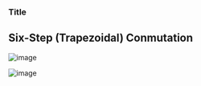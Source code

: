 ### Title

## Six-Step (Trapezoidal) Conmutation

![image](https://github.com/user-attachments/assets/f9435f20-cda3-436a-a873-f6f33407747b)

![image](https://github.com/user-attachments/assets/77b8b639-170f-4c64-bfd6-32a3fada8f9c)